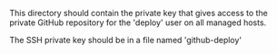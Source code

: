 This directory should contain the private key that gives access to the private GitHub repository
for the 'deploy' user on all managed hosts.

The SSH private key should be in a file named 'github-deploy'
